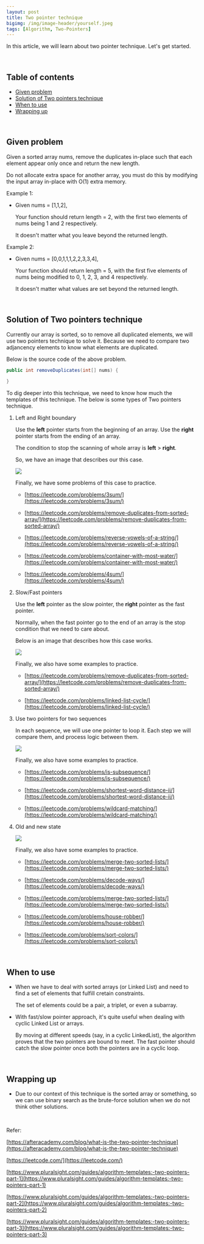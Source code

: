 ```yaml
---
layout: post
title: Two pointer technique
bigimg: /img/image-header/yourself.jpeg
tags: [Algorithm, Two-Pointers]
---
```


In this article, we will learn about two pointer technique. Let's get started.

<br>

## Table of contents
- [Given problem](#given-problem)
- [Solution of Two pointers technique](#solution-of-two-pointers-technique)
- [When to use](#when-to-use)
- [Wrapping up](#wrapping-up)


<br>

## Given problem

Given a sorted array nums, remove the duplicates in-place such that each element appear only once and return the new length.

Do not allocate extra space for another array, you must do this by modifying the input array in-place with O(1) extra memory.

Example 1:
- Given nums = [1,1,2],

    Your function should return length = 2, with the first two elements of nums being 1 and 2 respectively.

    It doesn't matter what you leave beyond the returned length.

Example 2:
- Given nums = [0,0,1,1,1,2,2,3,3,4],

    Your function should return length = 5, with the first five elements of nums being modified to 0, 1, 2, 3, and 4 respectively.

    It doesn't matter what values are set beyond the returned length.

<br>

## Solution of Two pointers technique

Currently our array is sorted, so to remove all duplicated elements, we will use two pointers technique to solve it. Because we need to compare two adjancency elements to know what elements are duplicated.

Below is the source code of the above problem.

```java
public int removeDuplicates(int[] nums) {
    
}
```

To dig deeper into this technique, we need to know how much the templates of this technique. The below is some types of Two pointers technique.

1. Left and Right boundary

    Use the **left** pointer starts from the beginning of an array. Use the **right** pointer starts from the ending of an array.

    The condition to stop the scanning of whole array is **left** > **right**.
    
    So, we have an image that describes our this case.

    ![](../img/Algorithm/two-pointer/left-right-pointers.png)

    Finally, we have some problems of this case to practice.
    - [https://leetcode.com/problems/3sum/](https://leetcode.com/problems/3sum/)

    - [https://leetcode.com/problems/remove-duplicates-from-sorted-array/](https://leetcode.com/problems/remove-duplicates-from-sorted-array/)

    - [https://leetcode.com/problems/reverse-vowels-of-a-string/](https://leetcode.com/problems/reverse-vowels-of-a-string/)

    - [https://leetcode.com/problems/container-with-most-water/](https://leetcode.com/problems/container-with-most-water/)

    - [https://leetcode.com/problems/4sum/](https://leetcode.com/problems/4sum/)

2. Slow/Fast pointers

    Use the **left** pointer as the slow pointer, the **right** pointer as the fast pointer.

    Normally, when the fast pointer go to the end of an array is the stop condition that we need to care about.

    Below is an image that describes how this case works.

    ![](../img/Algorithm/two-pointer/slow-fast-pointers.png)

    Finally, we also have some examples to practice.
    - [https://leetcode.com/problems/remove-duplicates-from-sorted-array/](https://leetcode.com/problems/remove-duplicates-from-sorted-array/)

    - [https://leetcode.com/problems/linked-list-cycle/](https://leetcode.com/problems/linked-list-cycle/)

3. Use two pointers for two sequences

    In each sequence, we will use one pointer to loop it. Each step we will compare them, and process logic between them.

    ![](../img/Algorithm/two-pointer/two-pointers-in-two-sequences.png)

    Finally, we also have some examples to practice.
    - [https://leetcode.com/problems/is-subsequence/](https://leetcode.com/problems/is-subsequence/)

    - [https://leetcode.com/problems/shortest-word-distance-ii/](https://leetcode.com/problems/shortest-word-distance-ii/)

    - [https://leetcode.com/problems/wildcard-matching/](https://leetcode.com/problems/wildcard-matching/)

4. Old and new state

    ![](../img/Algorithm/two-pointer/old-and-new-state.png)

    Finally, we also have some examples to practice.
    - [https://leetcode.com/problems/merge-two-sorted-lists/](https://leetcode.com/problems/merge-two-sorted-lists/)

    - [https://leetcode.com/problems/decode-ways/](https://leetcode.com/problems/decode-ways/)

    - [https://leetcode.com/problems/merge-two-sorted-lists/](https://leetcode.com/problems/merge-two-sorted-lists/)

    - [https://leetcode.com/problems/house-robber/](https://leetcode.com/problems/house-robber/)

    - [https://leetcode.com/problems/sort-colors/](https://leetcode.com/problems/sort-colors/)

<br>

## When to use

- When we have to deal with sorted arrays (or Linked List) and need to find a set of elements that fulfill cretain constraints.

    The set of elements could be a pair, a triplet, or even a subarray.

- With fast/slow pointer approach, it's quite useful when dealing with cyclic Linked List or arrays.

    By moving at different speeds (say, in a cyclic LinkedList), the algorithm proves that the two pointers are bound to meet. The fast pointer should catch the slow pointer once both the pointers are in a cyclic loop.

<br>

## Wrapping up

- Due to our context of this technique is the sorted array or something, so we can use binary search as the brute-force solution when we do not think other solutions.


<br>

Refer:

[https://afteracademy.com/blog/what-is-the-two-pointer-technique](https://afteracademy.com/blog/what-is-the-two-pointer-technique)

[https://leetcode.com/](https://leetcode.com/)

[https://www.pluralsight.com/guides/algorithm-templates:-two-pointers-part-1](https://www.pluralsight.com/guides/algorithm-templates:-two-pointers-part-1)

[https://www.pluralsight.com/guides/algorithm-templates:-two-pointers-part-2](https://www.pluralsight.com/guides/algorithm-templates:-two-pointers-part-2)

[https://www.pluralsight.com/guides/algorithm-templates:-two-pointers-part-3](https://www.pluralsight.com/guides/algorithm-templates:-two-pointers-part-3)